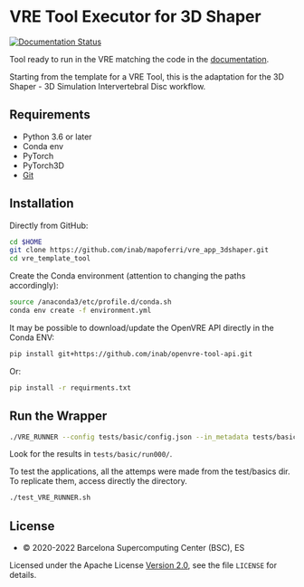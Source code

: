 # VRE Tool Executor for 3D Shaper

[![Documentation Status](https://readthedocs.org/projects/vre-template-tool/badge/?version=latest)](https://vre-template-tool.readthedocs.io/en/latest/?badge=latest)

Tool ready to run in the VRE matching the code in the [documentation](https://vre-template-tool.readthedocs.io/en/latest/?badge=latest).

Starting from the template for a VRE Tool, this is the adaptation for the 3D Shaper - 3D Simulation Intervertebral Disc workflow. 

## Requirements

- Python 3.6 or later
- Conda env
- PyTorch
- PyTorch3D
- [Git](https://git-scm.com/downloads)

## Installation

Directly from GitHub:

```bash
cd $HOME
git clone https://github.com/inab/mapoferri/vre_app_3dshaper.git
cd vre_template_tool
```

Create the Conda environment (attention to changing the paths accordingly):

```bash
source /anaconda3/etc/profile.d/conda.sh
conda env create -f environment.yml 
```

It may be possible to download/update the OpenVRE API directly in the Conda ENV:

```bash
pip install git+https://github.com/inab/openvre-tool-api.git
```

Or: 

```bash
pip install -r requirments.txt
```



## Run the Wrapper

```bash
./VRE_RUNNER --config tests/basic/config.json --in_metadata tests/basic/in_metadata.json --out_metadata out_metadata.json --log_file VRE_RUNNER.log
```

Look for the results in `tests/basic/run000/`.

To test the applications, all the attemps were made from the test/basics dir. To replicate them, access directly the directory. 

```bash
./test_VRE_RUNNER.sh 
```


## License
* © 2020-2022 Barcelona Supercomputing Center (BSC), ES

Licensed under the Apache License [Version 2.0](https://www.apache.org/licenses/LICENSE-2.0), see the file `LICENSE` for details.
